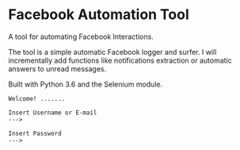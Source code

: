 # Facebook Automation Tool

A tool for automating Facebook Interactions.

The tool is a simple automatic Facebook logger and surfer.
I will incrementally add functions like notifications extraction
or automatic answers to unread messages.

Built with Python 3.6 and the Selenium module.

```
Welcome! .......

Insert Username or E-mail
--->

Insert Password 
--->

```
